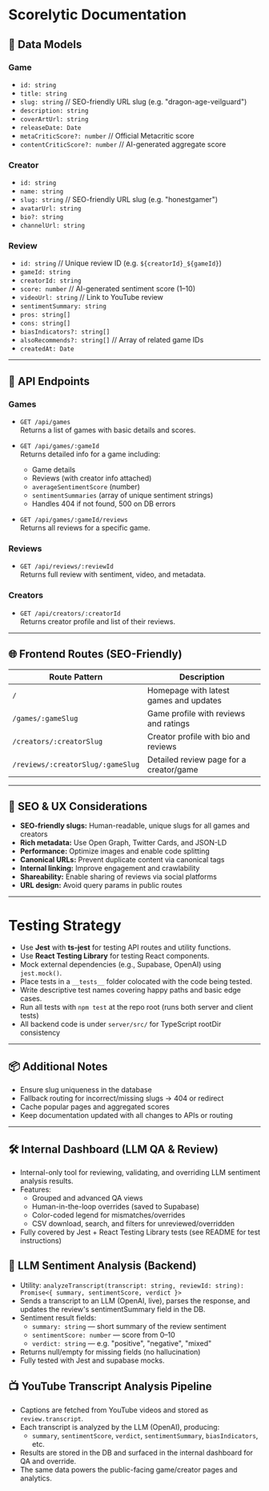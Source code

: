 # Scorelytic Documentation

## 🧩 Data Models

### Game
- `id: string`
- `title: string`
- `slug: string`           // SEO-friendly URL slug (e.g. "dragon-age-veilguard")
- `description: string`
- `coverArtUrl: string`
- `releaseDate: Date`
- `metaCriticScore?: number`        // Official Metacritic score
- `contentCriticScore?: number`     // AI-generated aggregate score

### Creator
- `id: string`
- `name: string`
- `slug: string`           // SEO-friendly URL slug (e.g. "honestgamer")
- `avatarUrl: string`
- `bio?: string`
- `channelUrl: string`

### Review
- `id: string`              // Unique review ID (e.g. `${creatorId}_${gameId}`)
- `gameId: string`
- `creatorId: string`
- `score: number`           // AI-generated sentiment score (1–10)
- `videoUrl: string`        // Link to YouTube review
- `sentimentSummary: string`
- `pros: string[]`
- `cons: string[]`
- `biasIndicators?: string[]`
- `alsoRecommends?: string[]`   // Array of related game IDs
- `createdAt: Date`

---

## 🔗 API Endpoints

### Games
- `GET /api/games`  
  Returns a list of games with basic details and scores.

- `GET /api/games/:gameId`  
  Returns detailed info for a game including:
  - Game details
  - Reviews (with creator info attached)
  - `averageSentimentScore` (number)
  - `sentimentSummaries` (array of unique sentiment strings)
  - Handles 404 if not found, 500 on DB errors

- `GET /api/games/:gameId/reviews`  
  Returns all reviews for a specific game.

### Reviews
- `GET /api/reviews/:reviewId`  
  Returns full review with sentiment, video, and metadata.

### Creators
- `GET /api/creators/:creatorId`  
  Returns creator profile and list of their reviews.

---

## 🌐 Frontend Routes (SEO-Friendly)

| Route Pattern                      | Description                                  |
| --------------------------------- | -------------------------------------------- |
| `/`                               | Homepage with latest games and updates       |
| `/games/:gameSlug`                | Game profile with reviews and ratings        |
| `/creators/:creatorSlug`          | Creator profile with bio and reviews         |
| `/reviews/:creatorSlug/:gameSlug` | Detailed review page for a creator/game      |

---

## 🚀 SEO & UX Considerations

- **SEO-friendly slugs:** Human-readable, unique slugs for all games and creators
- **Rich metadata:** Use Open Graph, Twitter Cards, and JSON-LD
- **Performance:** Optimize images and enable code splitting
- **Canonical URLs:** Prevent duplicate content via canonical tags
- **Internal linking:** Improve engagement and crawlability
- **Shareability:** Enable sharing of reviews via social platforms
- **URL design:** Avoid query params in public routes

---

# Testing Strategy

- Use **Jest** with **ts-jest** for testing API routes and utility functions.  
- Use **React Testing Library** for testing React components.  
- Mock external dependencies (e.g., Supabase, OpenAI) using `jest.mock()`.  
- Place tests in a `__tests__` folder colocated with the code being tested.  
- Write descriptive test names covering happy paths and basic edge cases.
- Run all tests with `npm test` at the repo root (runs both server and client tests)
- All backend code is under `server/src/` for TypeScript rootDir consistency

---

## 📦 Additional Notes

- Ensure slug uniqueness in the database
- Fallback routing for incorrect/missing slugs → 404 or redirect
- Cache popular pages and aggregated scores
- Keep documentation updated with all changes to APIs or routing

---

## 🛠️ Internal Dashboard (LLM QA & Review)

- Internal-only tool for reviewing, validating, and overriding LLM sentiment analysis results.
- Features:
  - Grouped and advanced QA views
  - Human-in-the-loop overrides (saved to Supabase)
  - Color-coded legend for mismatches/overrides
  - CSV download, search, and filters for unreviewed/overridden
- Fully covered by Jest + React Testing Library tests (see README for test instructions)

## 🧠 LLM Sentiment Analysis (Backend)

- Utility: `analyzeTranscript(transcript: string, reviewId: string): Promise<{ summary, sentimentScore, verdict }>`
- Sends a transcript to an LLM (OpenAI, live), parses the response, and updates the review's sentimentSummary field in the DB.
- Sentiment result fields:
  - `summary: string` — short summary of the review sentiment
  - `sentimentScore: number` — score from 0–10
  - `verdict: string` — e.g. "positive", "negative", "mixed"
- Returns null/empty for missing fields (no hallucination)
- Fully tested with Jest and supabase mocks.

## 📺 YouTube Transcript Analysis Pipeline

- Captions are fetched from YouTube videos and stored as `review.transcript`.
- Each transcript is analyzed by the LLM (OpenAI), producing:
  - `summary`, `sentimentScore`, `verdict`, `sentimentSummary`, `biasIndicators`, etc.
- Results are stored in the DB and surfaced in the internal dashboard for QA and override.
- The same data powers the public-facing game/creator pages and analytics.

